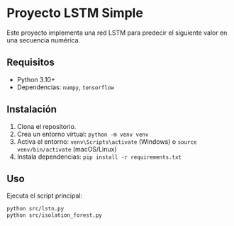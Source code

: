 # Proyecto LSTM Simple
Este proyecto implementa una red LSTM para predecir el siguiente valor en una secuencia numérica.

## Requisitos
- Python 3.10+
- Dependencias: `numpy`, `tensorflow`

## Instalación
1. Clona el repositorio.
2. Crea un entorno virtual: `python -m venv venv`
3. Activa el entorno: `venv\Scripts\activate` (Windows) o `source venv/bin/activate` (macOS/Linux)
4. Instala dependencias: `pip install -r requirements.txt`

## Uso
Ejecuta el script principal:
```bash
python src/lstn.py
python src/isolation_forest.py